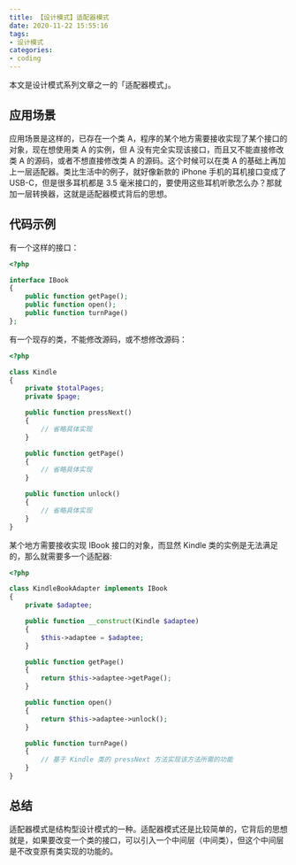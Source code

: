 ```yaml
---
title: 【设计模式】适配器模式
date: 2020-11-22 15:55:16
tags:
- 设计模式
categories:
- coding
---
```


本文是设计模式系列文章之一的「适配器模式」。

<!--more-->

## 应用场景

应用场景是这样的，已存在一个类 A，程序的某个地方需要接收实现了某个接口的对象，现在想使用类 A 的实例，但 A 没有完全实现该接口，而且又不能直接修改类 A 的源码，或者不想直接修改类 A 的源码。这个时候可以在类 A 的基础上再加上一层适配器。类比生活中的例子，就好像新款的 iPhone 手机的耳机接口变成了 USB-C，但是很多耳机都是 3.5 毫米接口的，要使用这些耳机听歌怎么办？那就加一层转换器，这就是适配器模式背后的思想。

## 代码示例

有一个这样的接口：
```php
<?php

interface IBook
{
    public function getPage();
    public function open();
    public function turnPage()
};
```

有一个现存的类，不能修改源码，或不想修改源码：
```php
<?php

class Kindle
{
    private $totalPages;
    private $page;

    public function pressNext()
    {
        // 省略具体实现
    }

    public function getPage()
    {
        // 省略具体实现
    }

    public function unlock()
    {
        // 省略具体实现
    }
}
```

某个地方需要接收实现 IBook 接口的对象，而显然 Kindle 类的实例是无法满足的，那么就需要多一个适配器:
```php
<?php

class KindleBookAdapter implements IBook
{
    private $adaptee;

    public function __construct(Kindle $adaptee)
    {
        $this->adaptee = $adaptee;
    }

    public function getPage()
    {
        return $this->adaptee->getPage();
    }

    public function open()
    {
        return $this->adaptee->unlock();
    }

    public function turnPage()
    {
        // 基于 Kindle 类的 pressNext 方法实现该方法所需的功能
    }
}
```

## 总结

适配器模式是结构型设计模式的一种。适配器模式还是比较简单的，它背后的思想就是，如果要改变一个类的接口，可以引入一个中间层（中间类），但这个中间层是不改变原有类实现的功能的。
